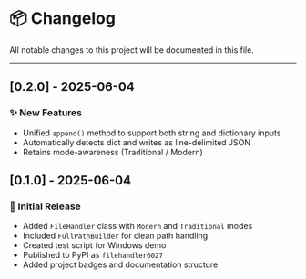 # 📦 Changelog

All notable changes to this project will be documented in this file.

---
## [0.2.0] - 2025-06-04
### ✨ New Features

- Unified `append()` method to support both string and dictionary inputs
- Automatically detects dict and writes as line-delimited JSON
- Retains mode-awareness (Traditional / Modern)


## [0.1.0] - 2025-06-04
### 🎉 Initial Release

- Added `FileHandler` class with `Modern` and `Traditional` modes
- Included `FullPathBuilder` for clean path handling
- Created test script for Windows demo
- Published to PyPI as `filehandler6027`
- Added project badges and documentation structure

